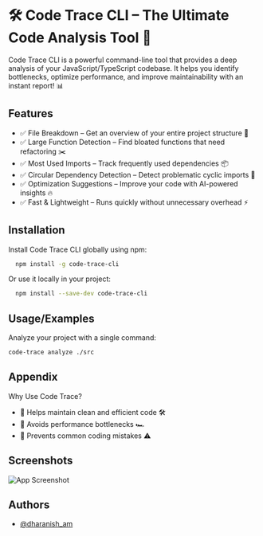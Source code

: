 
# 🛠️ Code Trace CLI – The Ultimate Code Analysis Tool 🚀

Code Trace CLI is a powerful command-line tool that provides a deep analysis of your JavaScript/TypeScript codebase.
It helps you identify bottlenecks, optimize performance, and improve maintainability with an instant report! 📊


## Features

- ✅ File Breakdown – Get an overview of your entire project structure 📁
- ✅ Large Function Detection – Find bloated functions that need refactoring ✂️
- ✅ Most Used Imports – Track frequently used dependencies 📦
- ✅ Circular Dependency Detection – Detect problematic cyclic imports 🔄
- ✅ Optimization Suggestions – Improve your code with AI-powered insights 🔥
- ✅ Fast & Lightweight – Runs quickly without unnecessary overhead ⚡


## Installation

Install Code Trace CLI globally using npm:

```bash
  npm install -g code-trace-cli
```
Or use it locally in your project:

```bash
  npm install --save-dev code-trace-cli
```


    
## Usage/Examples

Analyze your project with a single command:

```bash
code-trace analyze ./src
```


## Appendix

Why Use Code Trace?

 - 🔹 Helps maintain clean and efficient code 🛠
 - 🔹 Avoids performance bottlenecks 🏎
 - 🔹 Prevents common coding mistakes ⚠️

## Screenshots

![App Screenshot](https://via.placeholder.com/468x300?text=App+Screenshot+Here)


## Authors

- [@dharanish_am](https://github.com/Dharanish-AM/)

